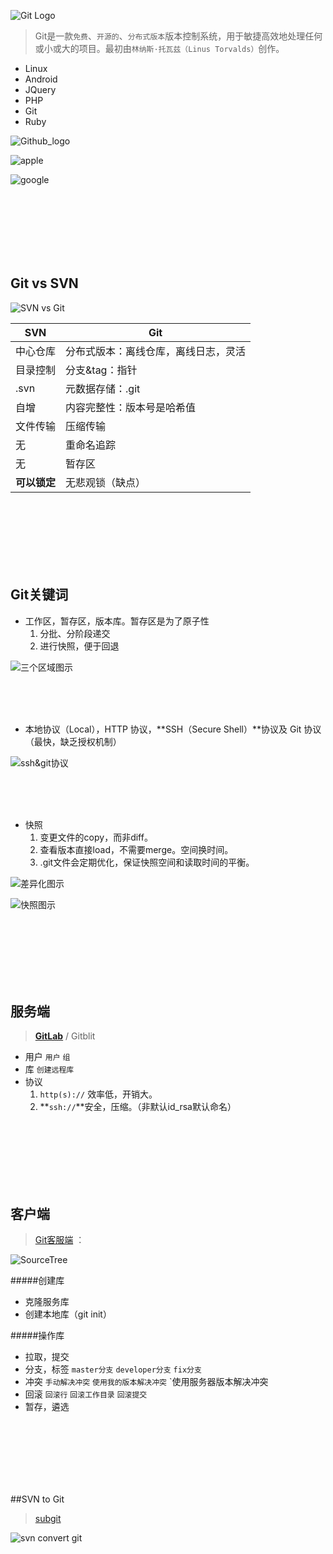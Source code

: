 ![Git Logo](https://github.com/mzying2013/GitShare/blob/master/logo@2x.png?raw=true)


>Git是一款`免费`、`开源的`、`分布式版本`版本控制系统，用于敏捷高效地处理任何或小或大的项目。最初由`林纳斯·托瓦兹（Linus Torvalds）`创作。


- Linux
- Android
- JQuery
- PHP
- Git
- Ruby

![Github_logo](https://github.com/mzying2013/GitShare/blob/master/GitHub-Mark.png?raw=true)

![apple](https://github.com/mzying2013/GitShare/blob/master/apple_github.png?raw=true)

![google](https://github.com/mzying2013/GitShare/blob/master/google_github.png?raw=true)

<br/><br/><br/><br/><br/><br/>






## Git vs SVN

![SVN vs Git](https://github.com/mzying2013/GitShare/blob/master/svn-vs-git.png?raw=true)

| SVN      | Git                |
| -------- | ------------------ |
| 中心仓库     | 分布式版本：离线仓库，离线日志，灵活 |
| 目录控制     | 分支&tag：指针          |
| .svn     | 元数据存储：.git         |
| 自增       | 内容完整性：版本号是哈希值      |
| 文件传输     | 压缩传输               |
| 无        | 重命名追踪              |
| 无        | 暂存区                |
| **可以锁定** | 无悲观锁（缺点）           |

<br/><br/><br/><br/><br/><br/>





## Git关键词

- 工作区，暂存区，版本库。暂存区是为了原子性
  1. 分批、分阶段递交 
  2. 进行快照，便于回退


![三个区域图示](https://github.com/mzying2013/GitShare/blob/master/%E4%B8%89%E4%B8%AA%E5%8C%BA%E5%9F%9F%E5%9B%BE%E7%A4%BA.jpeg?raw=true)

<br/><br/><br/>





- 本地协议（Local），HTTP 协议，**SSH（Secure Shell）**协议及 Git 协议（最快，缺乏授权机制）


![ssh&git协议](https://github.com/mzying2013/GitShare/blob/master/ssh_http_proxy.png?raw=true)

<br/><br/><br/>





- 快照
  1. 变更文件的copy，而非diff。
  2. 查看版本直接load，不需要merge。空间换时间。
  3. .git文件会定期优化，保证快照空间和读取时间的平衡。


![差异化图示](https://github.com/mzying2013/GitShare/blob/master/%E5%B7%AE%E5%BC%82%E6%80%A7%E6%AF%94%E8%BE%83.png?raw=true)



![快照图示](https://github.com/mzying2013/GitShare/blob/master/%E5%BF%AB%E7%85%A7%E6%AF%94%E8%BE%83.png?raw=true)

<br/><br/><br/><br/><br/><br/>




## 服务端
> [**GitLab**](http://172.16.2.187/) / Gitblit

- 用户 `用户` `组`
- 库 `创建远程库`
- 协议
  1.  `http(s)://` 效率低，开销大。
  2.  **`ssh://`**安全，压缩。（非默认id_rsa默认命名）

<br/><br/><br/><br/><br/><br/>

## 客户端
>[Git客服端](https://git-scm.com/downloads/guis) ：

![SourceTree](https://github.com/mzying2013/GitShare/blob/master/SourceTree.png?raw=true)

#####创建库
- 克隆服务库 
- 创建本地库（git init）

#####操作库 
- 拉取，提交
- 分支，标签 `master分支` `developer分支` `fix分支`
- 冲突 `手动解决冲突` `使用我的版本解决冲突` `使用服务器版本解决冲突
- 回滚 `回滚行` `回滚工作目录` `回滚提交`
- 暂存，遴选


<br/><br/><br/><br/><br/><br/>

##SVN to Git
>[subgit](http://www.subgit.com/)

![svn convert git](https://github.com/mzying2013/GitShare/blob/master/svn-convert-git.png?raw=true)


